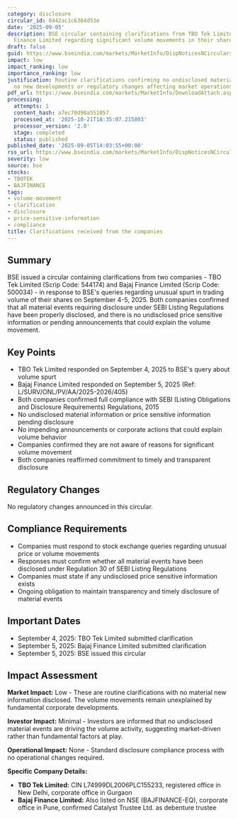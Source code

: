 ```yaml
---
category: disclosure
circular_id: 8442ac1c6384d53e
date: '2025-09-05'
description: BSE circular containing clarifications from TBO Tek Limited and Bajaj
  Finance Limited regarding significant volume movements in their shares.
draft: false
guid: https://www.bseindia.com/markets/MarketInfo/DispNoticesNCirculars.aspx?Noticeid={550FB81B-DDBF-4B03-92B8-098A3B3E08FF}&noticeno=20250905-36&dt=09/05/2025&icount=36&totcount=43&flag=0
impact: low
impact_ranking: low
importance_ranking: low
justification: Routine clarifications confirming no undisclosed material information;
  no new developments or regulatory changes affecting market operations
pdf_url: https://www.bseindia.com/markets/MarketInfo/DownloadAttach.aspx?id=20250905-36&attachedId=a63f145e-7a51-4f9d-89c3-0206534a677a
processing:
  attempts: 1
  content_hash: a7ec70d90a551057
  processed_at: '2025-10-21T18:35:07.215803'
  processor_version: '2.0'
  stage: completed
  status: published
published_date: '2025-09-05T14:03:55+00:00'
rss_url: https://www.bseindia.com/markets/MarketInfo/DispNoticesNCirculars.aspx?Noticeid={550FB81B-DDBF-4B03-92B8-098A3B3E08FF}&noticeno=20250905-36&dt=09/05/2025&icount=36&totcount=43&flag=0
severity: low
source: bse
stocks:
- TBOTEK
- BAJFINANCE
tags:
- volume-movement
- clarification
- disclosure
- price-sensitive-information
- compliance
title: Clarifications received from the companies
---
```


## Summary

BSE issued a circular containing clarifications from two companies - TBO Tek Limited (Scrip Code: 544174) and Bajaj Finance Limited (Scrip Code: 500034) - in response to BSE's queries regarding unusual spurt in trading volume of their shares on September 4-5, 2025. Both companies confirmed that all material events requiring disclosure under SEBI Listing Regulations have been properly disclosed, and there is no undisclosed price sensitive information or pending announcements that could explain the volume movement.

## Key Points

- TBO Tek Limited responded on September 4, 2025 to BSE's query about volume spurt
- Bajaj Finance Limited responded on September 5, 2025 (Ref: L/SURV/ONL/PV/AA/2025-2026/405)
- Both companies confirmed full compliance with SEBI (Listing Obligations and Disclosure Requirements) Regulations, 2015
- No undisclosed material information or price sensitive information pending disclosure
- No impending announcements or corporate actions that could explain volume behavior
- Companies confirmed they are not aware of reasons for significant volume movement
- Both companies reaffirmed commitment to timely and transparent disclosure

## Regulatory Changes

No regulatory changes announced in this circular.

## Compliance Requirements

- Companies must respond to stock exchange queries regarding unusual price or volume movements
- Responses must confirm whether all material events have been disclosed under Regulation 30 of SEBI Listing Regulations
- Companies must state if any undisclosed price sensitive information exists
- Ongoing obligation to maintain transparency and timely disclosure of material events

## Important Dates

- September 4, 2025: TBO Tek Limited submitted clarification
- September 5, 2025: Bajaj Finance Limited submitted clarification
- September 5, 2025: BSE issued this circular

## Impact Assessment

**Market Impact:** Low - These are routine clarifications with no material new information disclosed. The volume movements remain unexplained by fundamental corporate developments.

**Investor Impact:** Minimal - Investors are informed that no undisclosed material events are driving the volume activity, suggesting market-driven rather than fundamental factors at play.

**Operational Impact:** None - Standard disclosure compliance process with no operational changes required.

**Specific Company Details:**

- **TBO Tek Limited:** CIN L74999DL2006PLC155233, registered office in New Delhi, corporate office in Gurgaon
- **Bajaj Finance Limited:** Also listed on NSE (BAJFINANCE-EQ), corporate office in Pune, confirmed Catalyst Trustee Ltd. as debenture trustee
